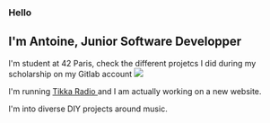 ### Hello

## I'm Antoine, Junior Software Developper

I'm student at 42 Paris, check the different projetcs I did during my scholarship on my Gitlab account <!-- GitLab -->
   <a href="https://gitlab.com/guildfordia" target="_blank" rel="noreferrer">
      <img src="https://img.shields.io/badge/-GitLab-333333?style=for-the-badge&logo=gitlab" />
   </a>
   
I'm running <a href="https://tikka.live" target="_blank" rel="noreferrer">
      Tikka Radio
   </a> and I am actually working on a new website.
   
I'm into diverse DIY projects around music.
